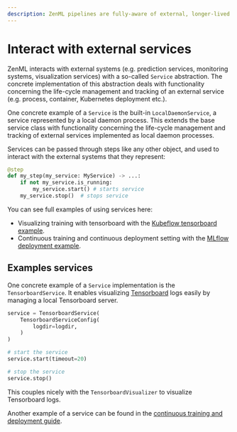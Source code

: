 ```yaml
---
description: ZenML pipelines are fully-aware of external, longer-lived services.
---
```


# Interact with external services

ZenML interacts with external systems (e.g. prediction services, monitoring systems, visualization services) with a so-called `Service` abstraction. 
The concrete implementation of this abstraction deals with functionality concerning the life-cycle management and tracking of an external service (e.g. process, container, 
Kubernetes deployment etc.).

One concrete example of a `Service` is the built-in `LocalDaemonService`, a service represented by a local daemon
process. This extends the base service class with functionality concerning the life-cycle management and tracking
of external services implemented as local daemon processes.

Services can be passed through steps like any other object, and used to interact with the external systems that
they represent:

```python
@step
def my_step(my_service: MyService) -> ...:
    if not my_service.is_running:
        my_service.start() # starts service
    my_service.stop()  # stops service
```

You can see full examples of using services here:

* Visualizing training with tensorboard with the [Kubeflow tensorboard example](https://github.com/zenml-io/zenml/tree/main/examples/kubeflow).
* Continuous training and continuous deployment setting with the [MLflow deployment example](https://github.com/zenml-io/zenml/tree/main/examples/mlflow_deployment).

## Examples services

One concrete example of a `Service` implementation is the `TensorboardService`.
It enables visualizing [Tensorboard](https://www.tensorflow.org/tensorboard) logs easily by managing a local Tensorboard server.

```python
service = TensorboardService(
    TensorboardServiceConfig(
        logdir=logdir,
    )
)

# start the service
service.start(timeout=20)

# stop the service
service.stop()
```

This couples nicely with the `TensorboardVisualizer` to visualize Tensorboard logs.

Another example of a service can be found in the [continuous training and deployment guide](continous-training-and-deployment.md).